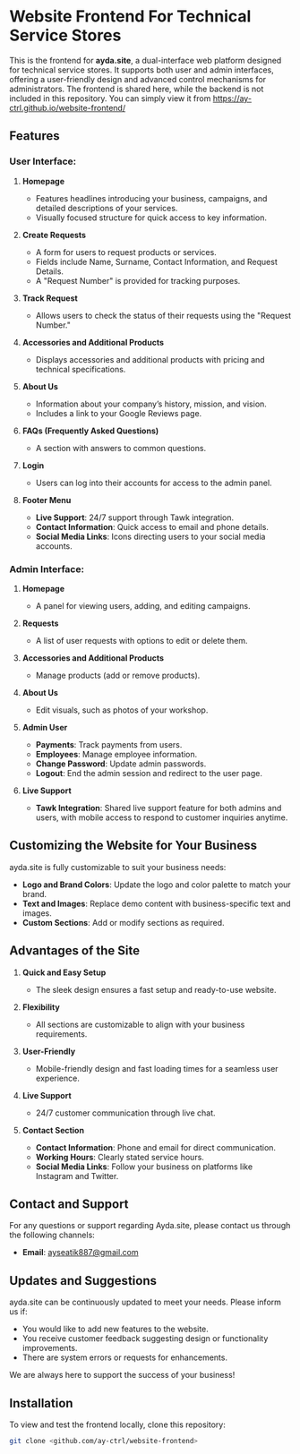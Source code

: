 # Website Frontend For Technical Service Stores

This is the frontend for **ayda.site**, a dual-interface web platform designed for technical service stores. It supports both user and admin interfaces, offering a user-friendly design and advanced control mechanisms for administrators. The frontend is shared here, while the backend is not included in this repository.
You can simply view it from https://ay-ctrl.github.io/website-frontend/
## Features

### User Interface:
1. **Homepage**  
   - Features headlines introducing your business, campaigns, and detailed descriptions of your services.
   - Visually focused structure for quick access to key information.

2. **Create Requests**  
   - A form for users to request products or services.
   - Fields include Name, Surname, Contact Information, and Request Details.
   - A "Request Number" is provided for tracking purposes.

3. **Track Request**  
   - Allows users to check the status of their requests using the "Request Number."

4. **Accessories and Additional Products**  
   - Displays accessories and additional products with pricing and technical specifications.

5. **About Us**  
   - Information about your company’s history, mission, and vision.
   - Includes a link to your Google Reviews page.

6. **FAQs (Frequently Asked Questions)**  
   - A section with answers to common questions.

7. **Login**  
   - Users can log into their accounts for access to the admin panel.

8. **Footer Menu**  
   - **Live Support**: 24/7 support through Tawk integration.
   - **Contact Information**: Quick access to email and phone details.
   - **Social Media Links**: Icons directing users to your social media accounts.

### Admin Interface:
1. **Homepage**  
   - A panel for viewing users, adding, and editing campaigns.

2. **Requests**  
   - A list of user requests with options to edit or delete them.

3. **Accessories and Additional Products**  
   - Manage products (add or remove products).

4. **About Us**  
   - Edit visuals, such as photos of your workshop.

5. **Admin User**  
   - **Payments**: Track payments from users.
   - **Employees**: Manage employee information.
   - **Change Password**: Update admin passwords.
   - **Logout**: End the admin session and redirect to the user page.

6. **Live Support**  
   - **Tawk Integration**: Shared live support feature for both admins and users, with mobile access to respond to customer inquiries anytime.

## Customizing the Website for Your Business

ayda.site is fully customizable to suit your business needs:
- **Logo and Brand Colors**: Update the logo and color palette to match your brand.
- **Text and Images**: Replace demo content with business-specific text and images.
- **Custom Sections**: Add or modify sections as required.

## Advantages of the Site

1. **Quick and Easy Setup**  
   - The sleek design ensures a fast setup and ready-to-use website.

2. **Flexibility**  
   - All sections are customizable to align with your business requirements.

3. **User-Friendly**  
   - Mobile-friendly design and fast loading times for a seamless user experience.

4. **Live Support**  
   - 24/7 customer communication through live chat.

5. **Contact Section**  
   - **Contact Information**: Phone and email for direct communication.
   - **Working Hours**: Clearly stated service hours.
   - **Social Media Links**: Follow your business on platforms like Instagram and Twitter.

## Contact and Support

For any questions or support regarding Ayda.site, please contact us through the following channels:

- **Email**: ayseatik887@gmail.com

## Updates and Suggestions

ayda.site can be continuously updated to meet your needs. Please inform us if:
- You would like to add new features to the website.
- You receive customer feedback suggesting design or functionality improvements.
- There are system errors or requests for enhancements.

We are always here to support the success of your business!

## Installation

To view and test the frontend locally, clone this repository:

```bash
git clone <github.com/ay-ctrl/website-frontend>


